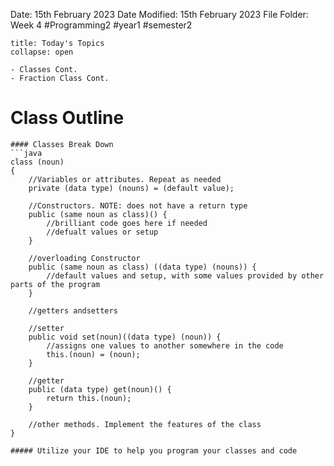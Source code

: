 Date: 15th February 2023
Date Modified: 15th February 2023
File Folder: Week 4
#Programming2 #year1 #semester2

```ad-abstract
title: Today's Topics
collapse: open

- Classes Cont.
- Fraction Class Cont.

```


# Class Outline

```ad-example
#### Classes Break Down
```java
class (noun)
{
	//Variables or attributes. Repeat as needed
	private (data type) (nouns) = (default value);
	
	//Constructors. NOTE: does not have a return type
	public (same noun as class)() {
		//brilliant code goes here if needed
		//defualt values or setup
	}
	
	//overloading Constructor 
	public (same noun as class) ((data type) (nouns)) {
		//default values and setup, with some values provided by other parts of the program
	}
	
	//getters andsetters
	
	//setter
	public void set(noun)((data type) (noun)) {
		//assigns one values to another somewhere in the code
		this.(noun) = (noun);
	}
	
	//getter
	public (data type) get(noun)() {
		return this.(noun);
	} 
	
	//other methods. Implement the features of the class
}
```

```ad-note
##### Utilize your IDE to help you program your classes and code
```

